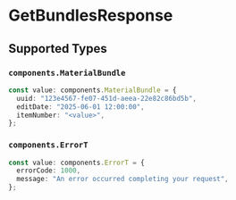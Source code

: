 # GetBundlesResponse


## Supported Types

### `components.MaterialBundle`

```typescript
const value: components.MaterialBundle = {
  uuid: "123e4567-fe07-451d-aeea-22e82c86bd5b",
  editDate: "2025-06-01 12:00:00",
  itemNumber: "<value>",
};
```

### `components.ErrorT`

```typescript
const value: components.ErrorT = {
  errorCode: 1000,
  message: "An error occurred completing your request",
};
```

